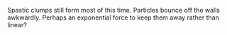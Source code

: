 Spastic clumps still form most of this time.
Particles bounce off the walls awkwardly. Perhaps an exponential force to keep them away rather than linear?
